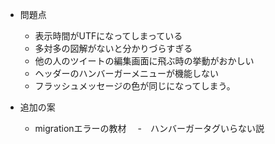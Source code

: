 - 問題点

  - 表示時間がUTFになってしまっている
  - 多対多の図解がないと分かりづらすぎる
  - 他の人のツイートの編集画面に飛ぶ時の挙動がおかしい
  - ヘッダーのハンバーガーメニューが機能しない
  - フラッシュメッセージの色が同じになってしまう。


- 追加の案

  - migrationエラーの教材
　-　ハンバーガータグいらない説
